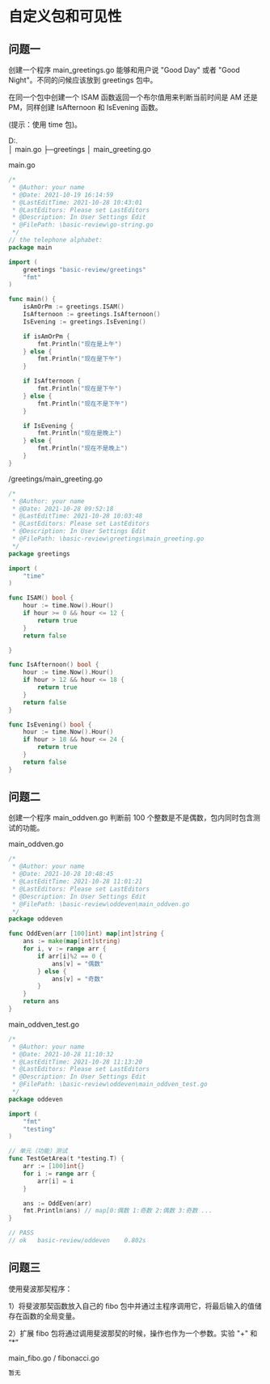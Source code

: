 # 自定义包和可见性

## 问题一

创建一个程序 main_greetings.go 能够和用户说 "Good Day" 或者 "Good Night"。不同的问候应该放到 greetings 包中。

在同一个包中创建一个 ISAM 函数返回一个布尔值用来判断当前时间是 AM 还是 PM，同样创建 IsAfternoon 和 IsEvening 函数。

 (提示：使用 time 包)。

D:.   
│  main.go
├─greetings
│      main_greeting.go



main.go

```go
/*
 * @Author: your name
 * @Date: 2021-10-19 16:14:59
 * @LastEditTime: 2021-10-28 10:43:01
 * @LastEditors: Please set LastEditors
 * @Description: In User Settings Edit
 * @FilePath: \basic-review\go-string.go
 */
// the telephone alphabet:
package main

import (
	greetings "basic-review/greetings"
	"fmt"
)

func main() {
	isAmOrPm := greetings.ISAM()
	IsAfternoon := greetings.IsAfternoon()
	IsEvening := greetings.IsEvening()

	if isAmOrPm {
		fmt.Println("现在是上午")
	} else {
		fmt.Println("现在是下午")
	}

	if IsAfternoon {
		fmt.Println("现在是下午")
	} else {
		fmt.Println("现在不是下午")
	}

	if IsEvening {
		fmt.Println("现在是晚上")
	} else {
		fmt.Println("现在不是晚上")
	}
}
```

/greetings/main_greeting.go

```go
/*
 * @Author: your name
 * @Date: 2021-10-28 09:52:18
 * @LastEditTime: 2021-10-28 10:03:48
 * @LastEditors: Please set LastEditors
 * @Description: In User Settings Edit
 * @FilePath: \basic-review\greetings\main_greeting.go
 */
package greetings

import (
	"time"
)

func ISAM() bool {
	hour := time.Now().Hour()
	if hour >= 0 && hour <= 12 {
		return true
	}
	return false

}

func IsAfternoon() bool {
	hour := time.Now().Hour()
	if hour > 12 && hour <= 18 {
		return true
	}
	return false
}

func IsEvening() bool {
	hour := time.Now().Hour()
	if hour > 18 && hour <= 24 {
		return true
	}
	return false
}
```

## 问题二

创建一个程序 main_oddven.go 判断前 100 个整数是不是偶数，包内同时包含测试的功能。

main_oddven.go

```go
/*
 * @Author: your name
 * @Date: 2021-10-28 10:48:45
 * @LastEditTime: 2021-10-28 11:01:21
 * @LastEditors: Please set LastEditors
 * @Description: In User Settings Edit
 * @FilePath: \basic-review\oddeven\main_oddven.go
 */
package oddeven

func OddEven(arr [100]int) map[int]string {
	ans := make(map[int]string)
	for i, v := range arr {
		if arr[i]%2 == 0 {
			ans[v] = "偶数"
		} else {
			ans[v] = "奇数"
		}
	}
	return ans
}
```

main_oddven_test.go

```go
/*
 * @Author: your name
 * @Date: 2021-10-28 11:10:32
 * @LastEditTime: 2021-10-28 11:13:20
 * @LastEditors: Please set LastEditors
 * @Description: In User Settings Edit
 * @FilePath: \basic-review\oddeven\main_oddven_test.go
 */
package oddeven

import (
	"fmt"
	"testing"
)

// 单元（功能）测试
func TestGetArea(t *testing.T) {
	arr := [100]int{}
	for i := range arr {
		arr[i] = i
	}

	ans := OddEven(arr)
	fmt.Println(ans) // map[0:偶数 1:奇数 2:偶数 3:奇数 ...
}

// PASS
// ok  	basic-review/oddeven	0.802s
```

## 问题三

使用斐波那契程序：

1）将斐波那契函数放入自己的 fibo 包中并通过主程序调用它，将最后输入的值储存在函数的全局变量。

2）扩展 fibo 包将通过调用斐波那契的时候，操作也作为一个参数。实验 "+" 和 “*”

main_fibo.go / fibonacci.go

```go
暂无
```



